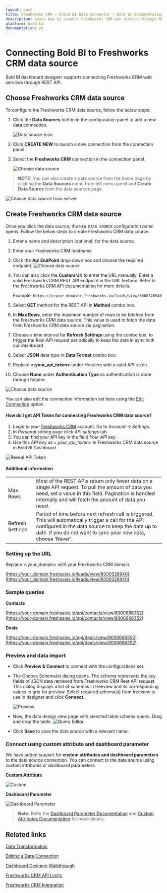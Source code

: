 ```yaml
---
layout: post
title: Freshworks CRM – Cloud BI Data Connector | Bold BI Documentation
description: Learn how to connect Freshworks CRM web service through REST API endpoint with Bold BI Cloud and create a data source.
platform: bold-bi
documentation: ug
---
```


# Connecting Bold BI to Freshworks CRM data source
Bold BI dashboard designer supports connecting Freshworks CRM web services through REST API. 

## Choose Freshworks CRM data source
To configure the Freshworks CRM data source, follow the below steps:
1. Click the **Data Sources** button in the configuration panel to add a new data connection.

   ![Data source icon](/static/assets/working-with-datasource/data-connectors/images/common/DataSourcesIcon.png)

2. Click **CREATE NEW** to launch a new connection from the connection panel.
3. Select the **Freshworks CRM** connection in the connection panel.

   ![Choose data source](/static/assets/working-with-datasource/data-connectors/images/freshworks-CRM/ChooseDS.png)

> **NOTE:**  You can also create a data source from the home page by clicking the **Data Sources** menu from left menu panel and **Create Data Source** from the data sources page.

   ![Choose data source from server](/static/assets/working-with-datasource/data-connectors/images/freshworks-CRM/ChooseDS_server.png)
   
## Create Freshworks CRM data source
Once you click the data source, the `NEW DATA SOURCE` configuration panel opens. Follow the below steps to create Freshworks CRM data source.
1. Enter a name and description (optional) for the data source.
2. Enter your Freshworks CRM hostname
3. Click the **Api EndPoint** drop-down box and choose the required endpoint.
    ![Choose data source](/static/assets/working-with-datasource/data-connectors/images/freshworks-CRM/Select_EndPoint.png)
4. You can also click the **Custom Url** to enter the URL manually. Enter a valid Freshworks CRM REST API endpoint in the URL textbox. Refer to the [Freshworks CRM API documentation](https://developers.freshworks.com/crm/api/#getting-started) for more details.

    Example: `https://<:your_domain>.freshworks.io/leads/view/8000328940`

5. Select **GET** method for the REST API in **Method** combo box.
6. In **Max Rows**, enter the maximum number of rows to be fetched from the Freshworks CRM data source. This value is used to fetch the data from Freshworks CRM data source via pagination.
7. Choose a time interval for **Refresh Settings** using the combo box, to trigger the Rest API request periodically to keep the data in sync with our dashboard.  
8. Select **JSON** data type in **Data Format** combo box.
9. Replace **&lt;:your_api_token&gt;** under Headers with a valid API token.
10. Choose **None** under **Authentication Type** as authentication is done through header.

   ![Choose data source](/static/assets/working-with-datasource/data-connectors/images/freshworks-CRM/DataSource.png)

You can also edit the connection information set here using the [Edit Connection](/working-with-data-sources/editing-a-data-connection/) option.

#### How do I get API Token for connecting Freshworks CRM data source?

1. Login to your [Freshworks CRM](https://www.freshworks.com/freshsales-crm/login/) account. Go to *Account -> Settings*.
2. In *Personal setting* page click *API settings* tab.
3. You can find your API key in the field *Your API key*.
4. Use this *API Key* as *&lt;:your_api_token&gt;* in Freshworks CRM data source in Bold BI Dashboard.

![Reveal API Token](/static/assets/working-with-datasource/data-connectors/images/freshworks-CRM/APIToken.png)

#### Additional information
<table width="600">
<tr>
<td>
Max Rows
</td>
<td>
Most of the REST APIs return only fewer data on a single API request. To pull the amount of data you need, set a value in this field.  
Pagination is handled internally and will fetch the amount of data you need.
</td>
</tr>
<tr>
<td>
Refresh Settings
</td>
<td>
Period of time before next refresh call is triggered. This will automatically trigger a call for the API configured in the data source to keep the data up to date. If you do not want to sync your new data, choose ‘Never’.
</td>
</tr>
</table>

### Setting up the URL

Replace &lt;:your_domain&gt; with your Freshworks CRM domain.

[https://your_domain.freshsales.io/leads/view/8000328940](https://your_domain.freshsales.io/leads/view/8000328940)   

### Sample queries

**Contacts**

[https://your-domain.freshsales.io/api/contacts/view/8000666352](https://your-domain.freshsales.io/api/contacts/view/8000666352)

**Deals**

[https://your-domain.freshsales.io/api/deals/view/8000666352](https://your-domain.freshsales.io/api/deals/view/8000666352)

### Preview and data import
* Click **Preview & Connect** to connect with the configurations set.
* The Choose Schema(s) dialog opens. The schema represents the key fields of JSON data retrieved from Freshworks CRM Rest API request. This dialog displays a list of schemas in treeview and its corresponding values in grid for preview. Select required schema(s) from treeview to use in designer and click **Connect**.

   ![Preview](/static/assets/working-with-datasource/data-connectors/images/common/Preview.png)

* Now, the data design view page with selected table schema opens. Drag and drop the table.
   ![Query Editor](/static/assets/working-with-datasource/data-connectors/images/common/QueryEditor.png)

* Click **Save** to save the data source with a relevant name.

### Connect using custom attribute and dashboard parameter

We have added support for **custom attributes and dashboard parameters** to the data source connection. You can connect to the data source using custom attributes or dashboard parameters.

**Custom Attribute**

![Custom](/static/assets/working-with-datasource/data-connectors/images/freshworks-CRM/Custom.png)

**Dashboard Parameter**

![Dashboard Parameter](/static/assets/working-with-datasource/data-connectors/images/freshworks-CRM/Dashboardparameter.png)

>**Note:** Refer the [Dashboard Parameter Documentation](https://help.boldbi.com/working-with-data-sources/dashboard-parameter/) and [Custom Attributes Documentation](https://help.boldbi.com/working-with-data-sources/configuring-custom-attribute/) for more details.

## Related links
[Data Transformation](/working-with-data-sources/data-modeling/joining-table/)

[Editing a Data Connection](/working-with-data-sources/editing-a-data-connection/)   

[Dashboard Designer Walkthrough](/getting-started/creating-dashboard/)

[Freshworks CRM API Limits](https://support.freshsales.io/support/solutions/articles/223406-does-freshsales-have-api-request-limits-for-an-account-)

[Freshworks CRM Integration](https://www.boldbi.com/integrations/freshsales)